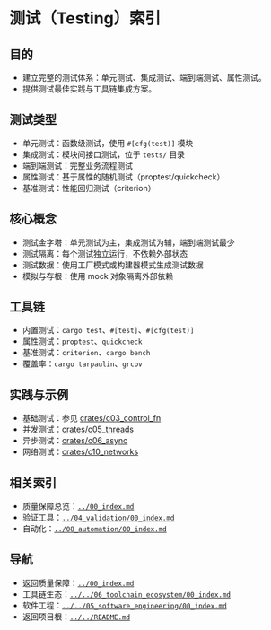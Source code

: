 # 测试（Testing）索引

## 目的

- 建立完整的测试体系：单元测试、集成测试、端到端测试、属性测试。
- 提供测试最佳实践与工具链集成方案。

## 测试类型

- 单元测试：函数级测试，使用 `#[cfg(test)]` 模块
- 集成测试：模块间接口测试，位于 `tests/` 目录
- 端到端测试：完整业务流程测试
- 属性测试：基于属性的随机测试（proptest/quickcheck）
- 基准测试：性能回归测试（criterion）

## 核心概念

- 测试金字塔：单元测试为主，集成测试为辅，端到端测试最少
- 测试隔离：每个测试独立运行，不依赖外部状态
- 测试数据：使用工厂模式或构建器模式生成测试数据
- 模拟与存根：使用 mock 对象隔离外部依赖

## 工具链

- 内置测试：`cargo test`、`#[test]`、`#[cfg(test)]`
- 属性测试：`proptest`、`quickcheck`
- 基准测试：`criterion`、`cargo bench`
- 覆盖率：`cargo tarpaulin`、`grcov`

## 实践与示例

- 基础测试：参见 [crates/c03_control_fn](../../../crates/c03_control_fn/)
- 并发测试：[crates/c05_threads](../../../crates/c05_threads/)
- 异步测试：[crates/c06_async](../../../crates/c06_async/)
- 网络测试：[crates/c10_networks](../../../crates/c10_networks/)

## 相关索引

- 质量保障总览：[`../00_index.md`](../00_index.md)
- 验证工具：[`../04_validation/00_index.md`](../04_validation/00_index.md)
- 自动化：[`../08_automation/00_index.md`](../08_automation/00_index.md)

## 导航

- 返回质量保障：[`../00_index.md`](../00_index.md)
- 工具链生态：[`../../06_toolchain_ecosystem/00_index.md`](../../06_toolchain_ecosystem/00_index.md)
- 软件工程：[`../../05_software_engineering/00_index.md`](../../05_software_engineering/00_index.md)
- 返回项目根：[`../../README.md`](../../README.md)
